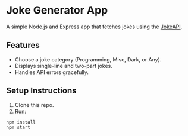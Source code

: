 # Joke Generator App

A simple Node.js and Express app that fetches jokes using the [JokeAPI](https://sv443.net/jokeapi/v2/).

## Features

- Choose a joke category (Programming, Misc, Dark, or Any).
- Displays single-line and two-part jokes.
- Handles API errors gracefully.

## Setup Instructions

1. Clone this repo.
2. Run:

```bash
npm install
npm start
```
